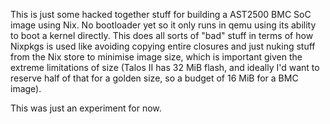This is just some hacked together stuff for building a AST2500 BMC SoC image
using Nix. No bootloader yet so it only runs in qemu using its ability to boot
a kernel directly. This does all sorts of "bad" stuff in terms of how Nixpkgs
is used like avoiding copying entire closures and just nuking stuff from the
Nix store to minimise image size, which is important given the extreme
limitations of size (Talos II has 32 MiB flash, and ideally I'd want to reserve
half of that for a golden size, so a budget of 16 MiB for a BMC image).

This was just an experiment for now.
